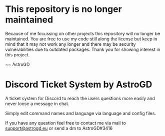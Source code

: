 # This repository is no longer maintained
Because of me focussing on other projects this repository will no longer be maintained.
You are free to use my code still along the license but keep in mind that it may not work any longer and there may be security vulnerabilities due to outdated packages.
Thank you for showing interest in this project.

~~ AstroGD

# Discord Ticket System by AstroGD
A ticket system for Discord to reach the users questions more easily and never loose a message in chat.

Simply edit command names and language via language and config files.

If you have any question feel free to contact me via mail to support@astrogd.eu or send a dm to AstroGD#3416
